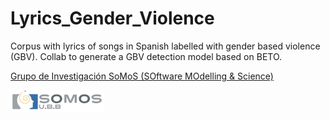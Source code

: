 # Lyrics_Gender_Violence
Corpus with lyrics of songs in Spanish labelled with gender based violence (GBV).
Collab to generate a GBV detection model based on BETO.




[Grupo de Investigación SoMoS (SOftware MOdelling & Science)](https://dsi.face.ubiobio.cl/somos/)

<img src="./images/somos_ubb.jpeg" width="150px" /> 

